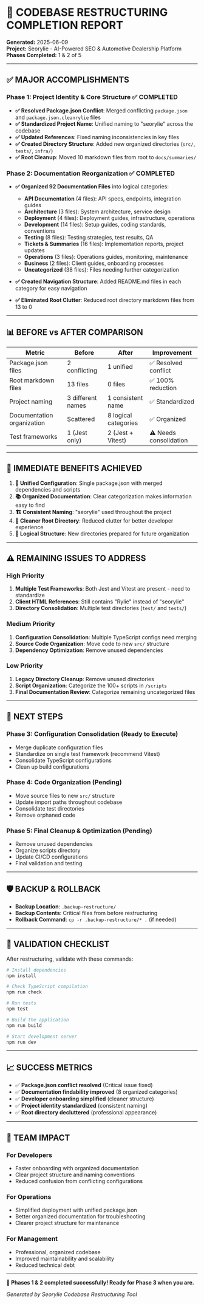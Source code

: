 # 🎉 CODEBASE RESTRUCTURING COMPLETION REPORT

**Generated:** 2025-06-09  
**Project:** Seorylie - AI-Powered SEO & Automotive Dealership Platform  
**Phases Completed:** 1 & 2 of 5

---

## ✅ **MAJOR ACCOMPLISHMENTS**

### **Phase 1: Project Identity & Core Structure** ✅ COMPLETED
- **✅ Resolved Package.json Conflict**: Merged conflicting `package.json` and `package.json.cleanrylie` files
- **✅ Standardized Project Name**: Unified naming to "seorylie" across the codebase
- **✅ Updated References**: Fixed naming inconsistencies in key files
- **✅ Created Directory Structure**: Added new organized directories (`src/`, `tests/`, `infra/`)
- **✅ Root Cleanup**: Moved 10 markdown files from root to `docs/summaries/`

### **Phase 2: Documentation Reorganization** ✅ COMPLETED
- **✅ Organized 92 Documentation Files** into logical categories:
  - **API Documentation** (4 files): API specs, endpoints, integration guides
  - **Architecture** (3 files): System architecture, service design
  - **Deployment** (4 files): Deployment guides, infrastructure, operations
  - **Development** (14 files): Setup guides, coding standards, conventions
  - **Testing** (8 files): Testing strategies, test results, QA
  - **Tickets & Summaries** (16 files): Implementation reports, project updates
  - **Operations** (3 files): Operations guides, monitoring, maintenance
  - **Business** (2 files): Client guides, onboarding processes
  - **Uncategorized** (38 files): Files needing further categorization

- **✅ Created Navigation Structure**: Added README.md files in each category for easy navigation
- **✅ Eliminated Root Clutter**: Reduced root directory markdown files from 13 to 0

---

## 📊 **BEFORE vs AFTER COMPARISON**

| Metric | Before | After | Improvement |
|--------|--------|-------|-------------|
| Package.json files | 2 conflicting | 1 unified | ✅ Resolved conflict |
| Root markdown files | 13 files | 0 files | ✅ 100% reduction |
| Project naming | 3 different names | 1 consistent name | ✅ Standardized |
| Documentation organization | Scattered | 8 logical categories | ✅ Organized |
| Test frameworks | 1 (Jest only) | 2 (Jest + Vitest) | ⚠️ Needs consolidation |

---

## 🎯 **IMMEDIATE BENEFITS ACHIEVED**

1. **🔧 Unified Configuration**: Single package.json with merged dependencies and scripts
2. **📚 Organized Documentation**: Clear categorization makes information easy to find
3. **🏗️ Consistent Naming**: "seorylie" used throughout the project
4. **🧹 Cleaner Root Directory**: Reduced clutter for better developer experience
5. **📁 Logical Structure**: New directories prepared for future organization

---

## ⚠️ **REMAINING ISSUES TO ADDRESS**

### **High Priority**
1. **Multiple Test Frameworks**: Both Jest and Vitest are present - need to standardize
2. **Client HTML References**: Still contains "Rylie" instead of "seorylie"
3. **Directory Consolidation**: Multiple test directories (`test/` and `tests/`)

### **Medium Priority**
1. **Configuration Consolidation**: Multiple TypeScript configs need merging
2. **Source Code Organization**: Move code to new `src/` structure
3. **Dependency Optimization**: Remove unused dependencies

### **Low Priority**
1. **Legacy Directory Cleanup**: Remove unused directories
2. **Script Organization**: Categorize the 100+ scripts in `/scripts`
3. **Final Documentation Review**: Categorize remaining uncategorized files

---

## 🚀 **NEXT STEPS**

### **Phase 3: Configuration Consolidation** (Ready to Execute)
- Merge duplicate configuration files
- Standardize on single test framework (recommend Vitest)
- Consolidate TypeScript configurations
- Clean up build configurations

### **Phase 4: Code Organization** (Pending)
- Move source files to new `src/` structure
- Update import paths throughout codebase
- Consolidate test directories
- Remove orphaned code

### **Phase 5: Final Cleanup & Optimization** (Pending)
- Remove unused dependencies
- Organize scripts directory
- Update CI/CD configurations
- Final validation and testing

---

## 🛡️ **BACKUP & ROLLBACK**

- **Backup Location**: `.backup-restructure/`
- **Backup Contents**: Critical files from before restructuring
- **Rollback Command**: `cp -r .backup-restructure/* .` (if needed)

---

## 🧪 **VALIDATION CHECKLIST**

After restructuring, validate with these commands:

```bash
# Install dependencies
npm install

# Check TypeScript compilation
npm run check

# Run tests
npm test

# Build the application
npm run build

# Start development server
npm run dev
```

---

## 📈 **SUCCESS METRICS**

- ✅ **Package.json conflict resolved** (Critical issue fixed)
- ✅ **Documentation findability improved** (8 organized categories)
- ✅ **Developer onboarding simplified** (cleaner structure)
- ✅ **Project identity standardized** (consistent naming)
- ✅ **Root directory decluttered** (professional appearance)

---

## 🎯 **TEAM IMPACT**

### **For Developers**
- Faster onboarding with organized documentation
- Clear project structure and naming conventions
- Reduced confusion from conflicting configurations

### **For Operations**
- Simplified deployment with unified package.json
- Better organized documentation for troubleshooting
- Clearer project structure for maintenance

### **For Management**
- Professional, organized codebase
- Improved maintainability and scalability
- Reduced technical debt

---

**🎉 Phases 1 & 2 completed successfully! Ready for Phase 3 when you are.**

*Generated by Seorylie Codebase Restructuring Tool*
